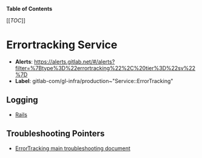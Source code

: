 <!-- MARKER: do not edit this section directly. Edit services/service-catalog.yml then run scripts/generate-docs -->

**Table of Contents**

[[_TOC_]]

# Errortracking Service

* **Alerts**: <https://alerts.gitlab.net/#/alerts?filter=%7Btype%3D%22errortracking%22%2C%20tier%3D%22sv%22%7D>
* **Label**: gitlab-com/gl-infra/production~"Service::ErrorTracking"

## Logging

* [Rails](None)

## Troubleshooting Pointers

* [ErrorTracking main troubleshooting document](overview.md)
<!-- END_MARKER -->

<!-- ## Summary -->

<!-- ## Architecture -->

<!-- ## Performance -->

<!-- ## Scalability -->

<!-- ## Availability -->

<!-- ## Durability -->

<!-- ## Security/Compliance -->

<!-- ## Monitoring/Alerting -->

<!-- ## Links to further Documentation -->
